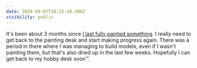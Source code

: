 ```yaml
---
date: 2024-08-07T10:32:10.396Z
visibility: public
---
```


It's been about 3 months since [I last fully painted something](https://chrismcleod.dev/paintslam/2024/). I really need to get back to the painting desk and start making progress again. There was a period in there where I was managing to build models, even if I wasn't painting them, but that's also dried up in the last few weeks. Hopefully I can get back to my hobby desk soon™.
